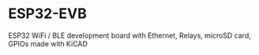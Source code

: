 # ESP32-EVB
ESP32 WiFi / BLE development board with Ethernet, Relays, microSD card, GPIOs made with KiCAD
